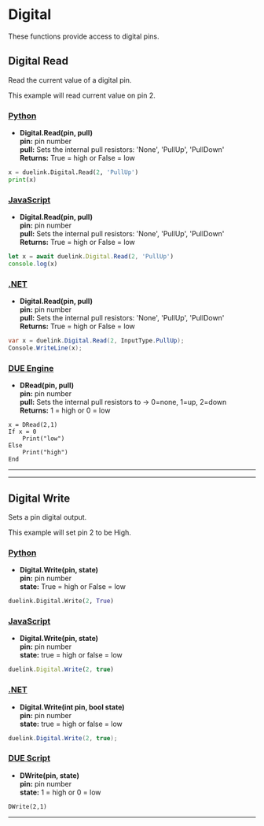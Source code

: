 # Digital

These functions provide access to digital pins.

## Digital Read

Read the current value of a digital pin.

This example will read current value on pin 2.

### [Python](#tab/py)
- **Digital.Read(pin, pull)** <br>
**pin:** pin number <br> 
**pull:** Sets the internal pull resistors: 'None', 'PullUp', 'PullDown' <br>
**Returns:** True = high or  False = low 

```py
x = duelink.Digital.Read(2, 'PullUp')
print(x)
```

### [JavaScript](#tab/js)
- **Digital.Read(pin, pull)** <br>
**pin:** pin number <br> 
**pull:** Sets the internal pull resistors: 'None', 'PullUp', 'PullDown' <br>
**Returns:** True = high or  False = low 

```js
let x = await duelink.Digital.Read(2, 'PullUp')
console.log(x)
```

### [.NET](#tab/net)
- **Digital.Read(pin, pull)** <br>
**pin:** pin number <br> 
**pull:** Sets the internal pull resistors: 'None', 'PullUp', 'PullDown' <br>
**Returns:** True = high or  False = low 

```cs
var x = duelink.Digital.Read(2, InputType.PullUp);
Console.WriteLine(x);
```

### [DUE Engine](#tab/due)
- **DRead(pin, pull)** <br>
**pin:** pin number <br> 
**pull:** Sets the internal pull resistors to -> 0=none, 1=up, 2=down <br>
**Returns:** 1 = high or  0 = low 

```
x = DRead(2,1)
If x = 0
    Print("low")
Else
    Print("high")
End
```

---

---

## Digital Write
Sets a pin digital output.

This example will set pin 2 to be High.

### [Python](#tab/py)
- **Digital.Write(pin, state)** <br>
**pin:** pin number <br> 
**state:** True = high or  False = low <br>

```py
duelink.Digital.Write(2, True)
```

### [JavaScript](#tab/js)
- **Digital.Write(pin, state)** <br>
**pin:** pin number <br> 
**state:** true = high or  false = low <br>

```js
duelink.Digital.Write(2, true)
```

### [.NET](#tab/net)
- **Digital.Write(int pin, bool state)** <br>
**pin:** pin number <br> 
**state:** true = high or  false = low <br>

```cs
duelink.Digital.Write(2, true);
```

### [DUE Script](#tab/due)
- **DWrite(pin, state)**  <br>
**pin:** pin number <br> 
**state:** 1 = high or 0 = low

```
DWrite(2,1)
```
---